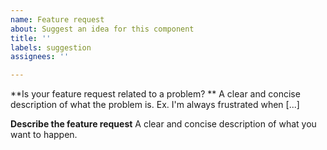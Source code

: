```yaml
---
name: Feature request
about: Suggest an idea for this component
title: ''
labels: suggestion
assignees: ''

---
```


**Is your feature request related to a problem? **
A clear and concise description of what the problem is. Ex. I'm always frustrated when [...]

**Describe the feature request**
A clear and concise description of what you want to happen.
